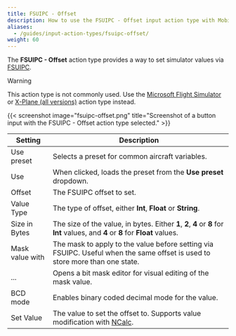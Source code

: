 ```yaml
---
title: FSUIPC - Offset
description: How to use the FSUIPC - Offset input action type with MobiFlight.
aliases:
  - /guides/input-action-types/fsuipc-offset/
weight: 60
---
```


The **FSUIPC - Offset** action type provides a way to set simulator values via [FSUIPC](https://www.fsuipc.com/).

> [!WARNING]
> This action type is not commonly used. Use the [Microsoft Flight Simulator](/features/input-action-types/microsoft-flight-simulator/) or [X-Plane (all versions)](/features/input-action-types/x-plane-all-versions/) action type instead.

{{< screenshot image="fsuipc-offset.png" title="Screenshot of a button input with the FSUIPC - Offset action type selected." >}}

| Setting         | Description                                                                                                                       |
| --------------- | --------------------------------------------------------------------------------------------------------------------------------- |
| Use preset      | Selects a preset for common aircraft variables.                                                                                   |
| Use             | When clicked, loads the preset from the **Use preset** dropdown.                                                                  |
| Offset          | The FSUIPC offset to set.                                                                                                         |
| Value Type      | The type of offset, either **Int**, **Float** or **String**.                                                                      |
| Size in Bytes   | The size of the value, in bytes. Either **1**, **2**, **4** or **8** for **Int** values, and **4** or **8** for **Float** values. |
| Mask value with | The mask to apply to the value before setting via FSUIPC. Useful when the same offset is used to store more than one state.       |
| ...             | Opens a bit mask editor for visual editing of the mask value.                                                                     |
| BCD mode        | Enables binary coded decimal mode for the value.                                                                                  |
| Set Value       | The value to set the offset to. Supports value modification with [NCalc](/guides/modifying-values-with-ncalc/).                   |
